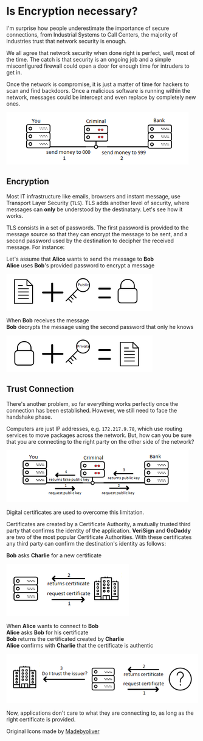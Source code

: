 Is Encryption necessary?
===================

I'm surprise how people underestimate the importance of secure connections, from Industrial Systems to Call Centers, the majority of industries trust that network security is enough.

We all agree that network security when done right is perfect, well, most of the time. The catch is that security is an ongoing job and a simple misconfigured firewall could open a door for enough time for intruders to get in.

Once the network is compromise, it is just a matter of time for hackers to scan and find backdoors. Once a malicious software is running within the network, messages could be intercept and even replace by completely new ones.

![](img/middleman-message.png)


Encryption
--------------

Most IT infrastructure like emails, browsers and instant message, use Transport Layer Security (`TLS`). TLS adds another level of security, where messages can **only** be understood by the destinatary. Let's see how it works.

TLS consists in a set of passwords. The first password is provided to the message source so that they can encrypt the message to be sent, and a second password used by the destination to decipher the received message. For instance:

Let's assume that **Alice** wants to send the message to **Bob**   
**Alice** uses **Bob**'s provided password to encrypt a message  

![](img/encrypt.png) 

When **Bob** receives the message   
**Bob** decrypts the message using the second password that only he knows

![](img/decrypt.png) 


Trust Connection
--------------

There's another problem, so far everything works perfectly once the connection has been established. However, we still need to face the handshake phase.  

Computers are just IP addresses, e.g. `172.217.9.78`, which use routing services to move packages across the network. But, how can you be sure that you are connecting to the right party on the other side of the network? 

![](img/middleman.png)

Digital certificates are used to overcome this limitation. 

Certificates are created by a Certificate Authority, a mutually trusted third party that confirms the identity of the application. **VeriSign** and **GoDaddy** are two of the most popular Certificate Authorities. With these certificates any third party can confirm the destination's identity as follows:

**Bob** asks **Charlie** for a new certificate

![](img/req-cert.png)

When **Alice** wants to connect to **Bob**  
**Alice** asks **Bob** for his certificate   
**Bob** returns the certificated created by **Charlie**  
**Alice** confirms with **Charlie** that the certificate is authentic  

![](img/cert-issuer.png)

Now, applications don't care to what they are connecting to, as long as the right certificate is provided. 




Original Icons made by [Madebyoliver](https://www.flaticon.com/authors/madebyoliver)
